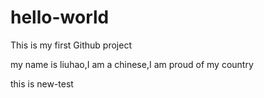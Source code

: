 # hello-world
This is my first Github project

my name is liuhao,I am a chinese,I am proud of my country

this is new-test
